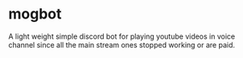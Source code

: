 # mogbot
A light weight simple discord bot for playing youtube videos in voice channel since all the main stream ones stopped working or are paid.
